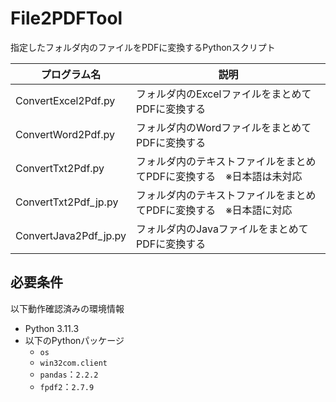 # File2PDFTool  
指定したフォルダ内のファイルをPDFに変換するPythonスクリプト  


|プログラム名|説明|
|---|---|
|ConvertExcel2Pdf.py|フォルダ内のExcelファイルをまとめてPDFに変換する|
|ConvertWord2Pdf.py|フォルダ内のWordファイルをまとめてPDFに変換する|
|ConvertTxt2Pdf.py|フォルダ内のテキストファイルをまとめてPDFに変換する　※日本語は未対応|
|ConvertTxt2Pdf_jp.py|フォルダ内のテキストファイルをまとめてPDFに変換する　※日本語に対応|
|ConvertJava2Pdf_jp.py|フォルダ内のJavaファイルをまとめてPDFに変換する|


## 必要条件  
以下動作確認済みの環境情報  
- Python 3.11.3
- 以下のPythonパッケージ
  - `os`
  - `win32com.client`
  - `pandas`：`2.2.2`
  - `fpdf2`：`2.7.9`
